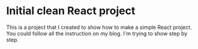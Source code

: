 # Initial clean React project

This is a project that I created to show how to make a simple React project. 
You could follow all the instruction on my blog. I'm trying to show step by step.